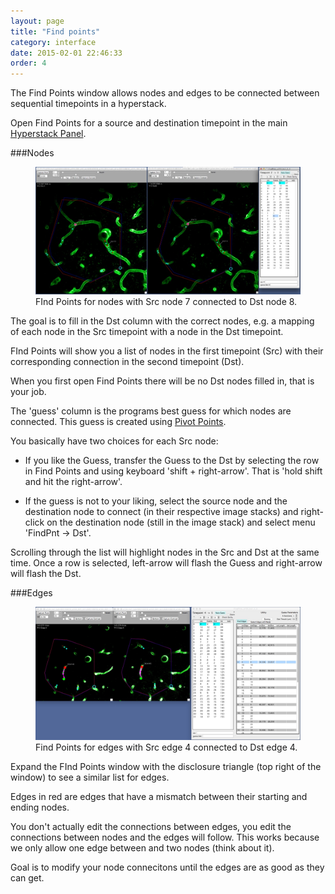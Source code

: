 ```yaml
---
layout: page
title: "Find points"
category: interface
date: 2015-02-01 22:46:33
order: 4
---
```


The Find Points window allows nodes and edges to be connected between sequential timepoints in a hyperstack.  

Open Find Points for a source and destination timepoint in the main [Hyperstack Panel][1].  


###Nodes

<figure>
<IMG SRC="../images/findpnts_example.jpg" WIDTH="900">
<figcaption>FInd Points for nodes with Src node 7 connected to Dst node 8.</figcaption>
</figure>


The goal is to fill in the Dst column with the correct nodes, e.g. a mapping of each node in the Src timepoint with a node in the Dst timepoint.

FInd Points will show you a list of nodes in the first timepoint (Src) with their corresponding connection in the second timepoint (Dst).

When you first open Find Points there will be no Dst nodes filled in, that is your job.

The 'guess' column is the programs best guess for which nodes are connected. This guess is created using [Pivot Points][2].

You basically have two choices for each Src node:

- If you like the Guess, transfer the Guess to the Dst by selecting the row in Find Points and using keyboard 'shift + right-arrow'. That is 'hold shift and hit the right-arrow'.

- If the guess is not to your liking, select the source node and the destination node to connect (in their respective image stacks) and right-click on the destination node (still in the image stack) and select menu 'FindPnt -> Dst'.

Scrolling through the list will highlight nodes in the Src and Dst at the same time. Once a row is selected, left-arrow will flash the Guess and right-arrow will flash the Dst.


###Edges

<figure>
<IMG SRC="../images/findpnts_edges.jpg" WIDTH="900">
<figcaption>Find Points for edges with Src edge 4 connected to Dst edge 4.</figcaption>
</figure>


Expand the FInd Points window with the disclosure triangle (top right of the window) to see a similar list for edges.

Edges in red are edges that have a mismatch between their starting and ending nodes.

You don't actually edit the connections between edges, you edit the connections between nodes and the edges will follow. This works because we only allow one edge between and two nodes (think about it).

Goal is to modify your node connecitons until the edges are as good as they can get.


[1]: /Vascular-Analysis/hyperstack-panel/
[2]: /Vascular-Analysis/pivot-points/ "Pivot Points"
